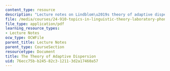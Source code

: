 ```yaml
---
content_type: resource
description: "Lecture notes on Lindblom\u2019s theory of adaptive dispersion."
file: /media/courses/24-910-topics-in-linguistic-theory-laboratory-phonology-spring-2007/76ecc75bb24582c312113d2a17460a57_lec4_dispersion.pdf
file_type: application/pdf
learning_resource_types:
- Lecture Notes
ocw_type: OCWFile
parent_title: Lecture Notes
parent_type: CourseSection
resourcetype: Document
title: The Theory of Adaptive Dispersion
uid: 76ecc75b-b245-82c3-1211-3d2a17460a57
---
```

